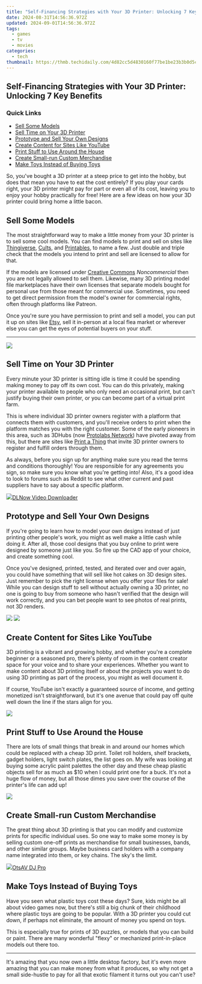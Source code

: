 ```yaml
---
title: "Self-Financing Strategies with Your 3D Printer: Unlocking 7 Key Benefits"
date: 2024-08-31T14:56:36.972Z
updated: 2024-09-01T14:56:36.972Z
tags:
  - games
  - tv
  - movies
categories:
  - tech
thumbnail: https://thmb.techidaily.com/4d82cc5d4830160f77be1be23b3b0d5c8cbc630ac82437e197dd592c77a4c46e.jpg
---
```


## Self-Financing Strategies with Your 3D Printer: Unlocking 7 Key Benefits

### Quick Links

* [Sell Some Models](https://some-approaches.techidaily.com/in-2024-the-role-of-gaming-in-e-commerce/)
* [Sell Time on Your 3D Printer](https://extra-approaches.techidaily.com/pro-tips-for-transforming-mundane-into-epic-with-gopro-timelapse-for-2024/)
* [Prototype and Sell Your Own Designs](https://win-dash.techidaily.com/cscb-csr-bluetooth-drivers-easy-downloads-for-your-device/)
* [Create Content for Sites Like YouTube](https://review-topics.techidaily.com/in-2024-complete-tutorial-to-use-gps-joystick-to-fake-gps-location-on-motorola-moto-g34-5g-drfone-by-drfone-virtual-android/)
* [Print Stuff to Use Around the House](https://win11-tips.techidaily.com/regaining-icon-alert-visibility-in-windows/)
* [Create Small-run Custom Merchandise](https://android-unlock.techidaily.com/in-2024-how-to-lock-apps-on-motorola-moto-e13-to-protect-your-individual-information-by-drfone-android/)
* [Make Toys Instead of Buying Toys](https://tech-recovery.techidaily.com/quick-tricks-to-snip-your-screen-a-comprehensive-guide-for-desktop-users/)

 So, you've bought a 3D printer at a steep price to get into the hobby, but does that mean you have to eat the cost entirely? If you play your cards right, your 3D printer might pay for part or even all of its cost, leaving you to enjoy your hobby practically for free! Here are a few ideas on how your 3D printer could bring home a little bacon.

##  Sell Some Models

 The most straightforward way to make a little money from your 3D printer is to sell some cool models. You can find models to print and sell on sites like [Thingiverse](https://www.thingiverse.com/), [Cults](https://cults3d.com/en), and [Printables](https://www.printables.com/), to name a few. Just double and triple check that the models you intend to print and sell are licensed to allow for that.

 If the models are licensed under [Creative Commons](https://driver-error.techidaily.com/inception-excitingly-and/) _Noncommercial_ then you are not legally allowed to sell them. Likewise, many 3D printing model file marketplaces have their own licenses that separate models bought for personal use from those meant for commercial use. Sometimes, you need to get direct permission from the model's owner for commercial rights, often through platforms like Patreon.

 Once you're sure you have permission to print and sell a model, you can put it up on sites like [Etsy](https://www.etsy.com/), sell it in-person at a local flea market or wherever else you can get the eyes of potential buyers on your stuff.

---

<!-- affiliate ads begin -->
<a href="https://store.massmailsoftware.com/order/checkout.php?PRODS=1095219&QTY=1&AFFILIATE=108875&CART=1"><img src="https://secure.avangate.com/images/merchant/dc87c13749315c7217cdc4ac692e704c/banera_for_partners-20_%281%29.jpg" border="0"></a>
<!-- affiliate ads end -->
##  Sell Time on Your 3D Printer

 Every minute your 3D printer is sitting idle is time it could be spending making money to pay off its own cost. You can do this privately, making your printer available to people who only need an occasional print, but can't justify buying their own printer, or you can become part of a virtual print farm.

 This is where individual 3D printer owners register with a platform that connects them with customers, and you'll receive orders to print when the platform matches you with the right customer. Some of the early pioneers in this area, such as 3DHubs (now [Protolabs Network](https://www.hubs.com/)) have pivoted away from this, but there are sites like [Print a Thing](https://printathing.com/) that invite 3D printer owners to register and fulfill orders through them.

 As always, before you sign up for anything make sure you read the terms and conditions thoroughly! You are responsible for any agreements you sign, so make sure you know what you're getting into! Also, it's a good idea to look to forums such as Reddit to see what other current and past suppliers have to say about a specific platform.

<!-- affiliate ads begin -->
<a href="https://secure.2checkout.com/order/checkout.php?PRODS=4712430&QTY=1&AFFILIATE=108875&CART=1"><img src="https://secure.avangate.com/images/merchant/c404a5adbf90e09631678b13b05d9d7a/products/dlnow_256.png" border="0">DLNow Video Downloader</a>
<!-- affiliate ads end -->
##  Prototype and Sell Your Own Designs

 If you're going to learn how to model your own designs instead of just printing other people's work, you might as well make a little cash while doing it. After all, those cool designs that you buy online to print were designed by someone just like you. So fire up the CAD app of your choice, and create something cool.

 Once you've designed, printed, tested, and iterated over and over again, you could have something that will sell like hot cakes on 3D design sites. Just remember to pick the right license when you offer your files for sale! While you can design stuff to sell without actually owning a 3D printer, no one is going to buy from someone who hasn't verified that the design will work correctly, and you can bet people want to see photos of real prints, not 3D renders.

<!-- affiliate ads begin -->
<a href="https://shop.manycam.com/order/checkout.php?PRODS=17727588&QTY=1&AFFILIATE=108875&CART=1"><img src="https://secure.avangate.com/images/merchant/8230bea7d54bcdf99cdfe85cb07313d5/mcaffbanner600x500.png" border="0"></a>
<a href="https://shop.manycam.com/order/checkout.php?PRODS=17727588&QTY=1&AFFILIATE=108875&CART=1"><img src="https://secure.avangate.com/images/merchant/8230bea7d54bcdf99cdfe85cb07313d5/Affiliates_300x250px_valentinesday.png" border="0"></a>
<!-- affiliate ads end -->
##  Create Content for Sites Like YouTube

 3D printing is a vibrant and growing hobby, and whether you're a complete beginner or a seasoned pro, there's plenty of room in the content creator space for your voice and to share your experiences. Whether you want to make content about 3D printing itself or about the projects you want to do using 3D printing as part of the process, you might as well document it.

 If course, YouTube isn't exactly a guaranteed source of income, and getting monetized isn't straightforward, but it's one avenue that could pay off quite well down the line if the stars align for you.

<!-- affiliate ads begin -->
<a href="https://store.movavi.com/affiliate.php?ACCOUNT=MOVAVI&AFFILIATE=108875&PATH=https%3A%2F%2Fwww.movavi.com%3FAFFILIATE%3D108875%26RESOURCE%3DMovavi%2BVideo%2BEditor%2Bbox"><img src="https://mcusercontent.com/0885a03ded3d480dca9287f12/images/6d3207fd-9f15-4c21-f0ad-59c68e6a7e2a.png" border="0"></a>
<!-- affiliate ads end -->
##  Print Stuff to Use Around the House

 There are lots of small things that break in and around our homes which could be replaced with a cheap 3D print. Toilet roll holders, shelf brackets, gadget holders, light switch plates, the list goes on. My wife was looking at buying some acrylic paint palettes the other day and these cheap plastic objects sell for as much as $10 when I could print one for a buck. It's not a huge flow of money, but all those dimes you save over the course of the printer's life can add up!

<!-- affiliate ads begin -->
<a href="https://shop.mondly.com/affiliate.php?ACCOUNT=ATISTUDI&AFFILIATE=108875&PATH=https%3A%2F%2Fwww.mondly.com%3FAFFILIATE%3D108875%26RESOURCE%3D%2BEducational%2B970x90%2B"><img src="https://secure.avangate.com/images/merchant/69c418c33ec2e1a4267fa9bb77fa1428/educational-970x90.gif" border="0"></a>
<!-- affiliate ads end -->
##  Create Small-run Custom Merchandise

 The great thing about 3D printing is that you can modify and customize prints for specific individual uses. So one way to make some money is by selling custom one-off prints as merchandise for small businesses, bands, and other similar groups. Maybe business card holders with a company name integrated into them, or key chains. The sky's the limit.

<!-- affiliate ads begin -->
<a href="https://otszone.ots7.com/order/checkout.php?PRODS=4713321&QTY=1&AFFILIATE=108875&CART=1"><img src="https://green.ots7.com/screenshots/OtsAV/OtsAVDJ1.90-300x188.jpg" border="0">OtsAV DJ Pro</a>
<!-- affiliate ads end -->
##  Make Toys Instead of Buying Toys

 Have you seen what plastic toys cost these days? Sure, kids might be all about video games now, but there's still a big chunk of their childhood where plastic toys are going to be popular. With a 3D printer you could cut down, if perhaps not eliminate, the amount of money you spend on toys.

 This is especially true for prints of 3D puzzles, or models that you can build or paint. There are many wonderful "flexy" or mechanized print-in-place models out there too.

---

 It's amazing that you now own a little desktop factory, but it's even more amazing that you can make money from what it produces, so why not get a small side-hustle to pay for all that exotic filament it turns out you can't use?

<ins class="adsbygoogle"
     style="display:block"
     data-ad-format="autorelaxed"
     data-ad-client="ca-pub-7571918770474297"
     data-ad-slot="1223367746"></ins>



<ins class="adsbygoogle"
     style="display:block"
     data-ad-client="ca-pub-7571918770474297"
     data-ad-slot="8358498916"
     data-ad-format="auto"
     data-full-width-responsive="true"></ins>


